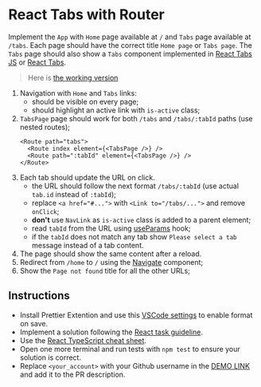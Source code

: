 # React Tabs with Router

Implement the `App` with `Home` page available at `/` and `Tabs` page available
at `/tabs`. Each page should have the correct title `Home page` or `Tabs page`.
The `Tabs` page should also show a `Tabs` component implemented in [React Tabs JS](https://github.com/mate-academy/react_tabs-js#react-tabs-js)
or [React Tabs](https://github.com/mate-academy/react_tabs#react-tabs).

> Here is [the working version](https://mate-academy.github.io/react_tabs-with-router)

1. Navigation with `Home` and `Tabs` links:
    - should be visible on every page;
    - should highlight an active link with `is-active` class;
1. `TabsPage` page should work for both `/tabs` and `/tabs/:tabId` paths (use nested routes);
    ```tsx
    <Route path="tabs">
      <Route index element={<TabsPage />} />
      <Route path=":tabId" element={<TabsPage />} />
    </Route>
    ```
1. Each tab should update the URL on click.
    - the URL should follow the next format `/tabs/:tabId` (use actual `tab.id` instead of `:tabId`);
    - replace `<a href="#...">` with `<Link to="/tabs/...">` and remove `onClick`;
    - **don't** use `NavLink` as `is-active` class is added to a parent element;
    - read `tabId` from the URL using [useParams](https://reactrouter.com/en/main/hooks/use-params) hook;
    - if the `tabId` does not match any tab show `Please select a tab` message instead of a tab content.
1. The page should show the same content after a reload.
1. Redirect from `/home` to `/` using the [Navigate](https://reactrouter.com/en/main/components/navigate) component;
1. Show the `Page not found` title for all the other URLs;

## Instructions
- Install Prettier Extention and use this [VSCode settings](https://mate-academy.github.io/fe-program/tools/vscode/settings.json) to enable format on save.
- Implement a solution following the [React task guideline](https://github.com/mate-academy/react_task-guideline#react-tasks-guideline).
- Use the [React TypeScript cheat sheet](https://mate-academy.github.io/fe-program/js/extra/react-typescript).
- Open one more terminal and run tests with `npm test` to ensure your solution is correct.
- Replace `<your_account>` with your Github username in the [DEMO LINK](https://OleksandraKoshyk.github.io/react_tabs-with-router/) and add it to the PR description.

